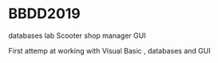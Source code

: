 # BBDD2019
databases lab
Scooter shop manager GUI

First attemp at working with Visual Basic , databases and GUI

